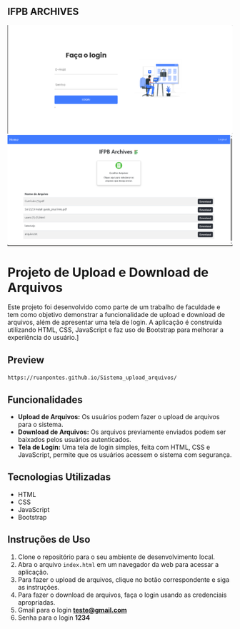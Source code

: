 ## IFPB ARCHIVES

![Tela de Login](images/tela_login.png)
![Página de Principal](images/telaprincipal.png)





# Projeto de Upload e Download de Arquivos

Este projeto foi desenvolvido como parte de um trabalho de faculdade e tem como objetivo demonstrar a funcionalidade de upload e download de arquivos, além de apresentar uma tela de login. A aplicação é construída utilizando HTML, CSS, JavaScript e faz uso de Bootstrap para melhorar a experiência do usuário.]

## Preview
 `https://ruanpontes.github.io/Sistema_upload_arquivos/`

## Funcionalidades

- **Upload de Arquivos:** Os usuários podem fazer o upload de arquivos para o sistema.
- **Download de Arquivos:** Os arquivos previamente enviados podem ser baixados pelos usuários autenticados.
- **Tela de Login:** Uma tela de login simples, feita com HTML, CSS e JavaScript, permite que os usuários acessem o sistema com segurança.

## Tecnologias Utilizadas

- HTML
- CSS
- JavaScript
- Bootstrap

## Instruções de Uso

1. Clone o repositório para o seu ambiente de desenvolvimento local.
2. Abra o arquivo `index.html` em um navegador da web para acessar a aplicação.
3. Para fazer o upload de arquivos, clique no botão correspondente e siga as instruções.
4. Para fazer o download de arquivos, faça o login usando as credenciais apropriadas.
5. Gmail para o login **teste@gmail.com**
6. Senha para o login **1234**




